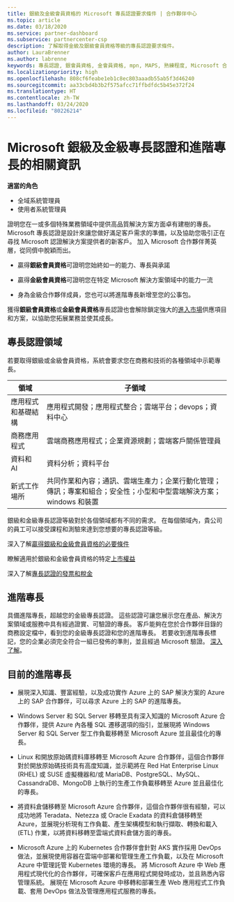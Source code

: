 ```yaml
---
title: 銀級及金級會員資格的 Microsoft 專長認證要求條件 | 合作夥伴中心
ms.topic: article
ms.date: 03/18/2020
ms.service: partner-dashboard
ms.subservice: partnercenter-csp
description: 了解取得金級及銀級會員資格等級的專長認證要求條件。
author: LauraBrenner
ms.author: labrenne
keywords: 專長認證, 銀會員資格, 金會員資格, mpn, MAPS, 熟練程度, Microsoft 合作夥伴網路, 網路會員資格, 進階專長
ms.localizationpriority: high
ms.openlocfilehash: 808cf6feabe1eb1c8ec803aaadb55ab5f3d46240
ms.sourcegitcommit: aa33cbd4b3b2f575afcc71ffbdfdc5b45e372f24
ms.translationtype: HT
ms.contentlocale: zh-TW
ms.lasthandoff: 03/24/2020
ms.locfileid: "80226214"
---
```

# <a name="information-about-microsoft-silver-and-gold-competencies-and-advanced-specializations"></a>Microsoft 銀級及金級專長認證和進階專長的相關資訊

**適當的角色**
-    全域系統管理員
-    使用者系統管理員

證明您在一或多個特殊業務領域中提供高品質解決方案方面卓有建樹的專長。 Microsoft 專長認證是設計來讓您做好滿足客戶需求的準備，以及協助您吸引正在尋找 Microsoft 認證解決方案提供者的新客戶。 加入 Microsoft 合作夥伴菁英層，從同儕中脫穎而出。

- 贏得**銀級會員資格**可證明您始終如一的能力、專長與承諾

- 贏得**金級會員資格**可證明您在特定 Microsoft 解決方案領域中的能力一流

- 身為金級合作夥伴成員，您也可以將進階專長新增至您的公事包。

獲得**銀級會員資格**或**金級會員資格**專長認證也會解除鎖定強大的[進入市場](mpn-learn-about-go-to-market-benefits.md)供應項目和方案，以協助您拓展業務並使其成長。

## <a name="competency-areas"></a>專長認證領域

若要取得銀級或金級會員資格，系統會要求您在商務和技術的各種領域中示範專長。

|**領域**            |**子領域**                    |
|--------------------|--------------------------------|
|應用程式和基礎結構|應用程式開發；應用程式整合；雲端平台；devops；資料中心|
|商務應用程式 |雲端商務應用程式；企業資源規劃；雲端客戶關係管理員|
|資料和 AI|資料分析；資料平台|
|新式工作場所| 共同作業和內容；通訊、雲端生產力；企業行動化管理；傳訊；專案和組合；安全性；小型和中型雲端解決方案；windows 和裝置|

銀級和金級專長認證等級對於各個領域都有不同的需求。 在每個領域內，貴公司的員工可以接受課程和測驗來達到您想要的專長認證等級。


深入了解[贏得銀級和金級會員資格的必要條件](https://partner.microsoft.com/membership/competencies)

瞭解適用於銀級和金級會員資格的特定[上市權益](mpn-learn-about-go-to-market-benefits.md) 

深入了解[專長認證的發票和稅金](mpn-view-print-maps-invoice.md)

## <a name="advanced-specializations"></a>進階專長

具備進階專長，超越您的金級專長認證。 這些認證可讓您展示您在產品、解決方案領域或服務中具有經過證實、可驗證的專長。 客戶能夠在您於合作夥伴目錄的商務設定檔中，看到您的金級專長認證和您的進階專長。 若要收到進階專長標記，您的企業必須完全符合一組已發佈的準則，並且經過 Microsoft 驗證。 [深入了解](https://partner.microsoft.com/membership/competencies#tab-content-2)。 

## <a name="the-current-advanced-specializations"></a>目前的進階專長

- 展現深入知識、豐富經驗，以及成功實作 Azure 上的 SAP 解決方案的 Azure 上的 SAP 合作夥伴，可以尋求 Azure 上的 SAP 的進階專長。

- Windows Server 和 SQL Server 移轉至具有深入知識的 Microsoft Azure 合作夥伴，提供 Azure 內各種 SQL 遷移選項的指引，並展現將 Windows Server 和 SQL Server 型工作負載移轉至 Microsoft Azure 並且最佳化的專長。 

- Linux 和開放原始碼資料庫移轉至 Microsoft Azure 合作夥伴，這個合作夥伴對於開放原始碼技術具有高度知識，並示範將在 Red Hat Enterprise Linux (RHEL) 或 SUSE 虛擬機器和/或 MariaDB、PostgreSQL、MySQL、CassandraDB、MongoDB 上執行的生產工作負載移轉至 Azure 並且最佳化的專長。

- 將資料倉儲移轉至 Microsoft Azure 合作夥伴，這個合作夥伴很有經驗，可以成功地將 Teradata、Netezza 或 Oracle Exadata 的資料倉儲移轉至 Azure，並展現分析現有工作負載、產生架構模型和執行擷取、轉換和載入 (ETL) 作業，以將資料移轉至雲端式資料倉儲方面的專長。

- Microsoft Azure 上的 Kubernetes 合作夥伴會針對 AKS 實作採用 DevOps 做法，並展現使用容器在雲端中部署和管理生產工作負載，以及在 Microsoft Azure 中管理託管 Kubernetes 環境的專長。
將 Microsoft Azure 中 Web 應用程式現代化的合作夥伴，可確保客戶在應用程式開發時成功，並且熟悉內容管理系統。 展現在 Microsoft Azure 中移轉和部署生產 Web 應用程式工作負載、套用 DevOps 做法及管理應用程式服務的專長。
